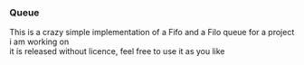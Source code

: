 ### Queue

This is a crazy simple implementation of a Fifo and a Filo queue for a project i am working on\
it is released without licence, feel free to use it as you like 